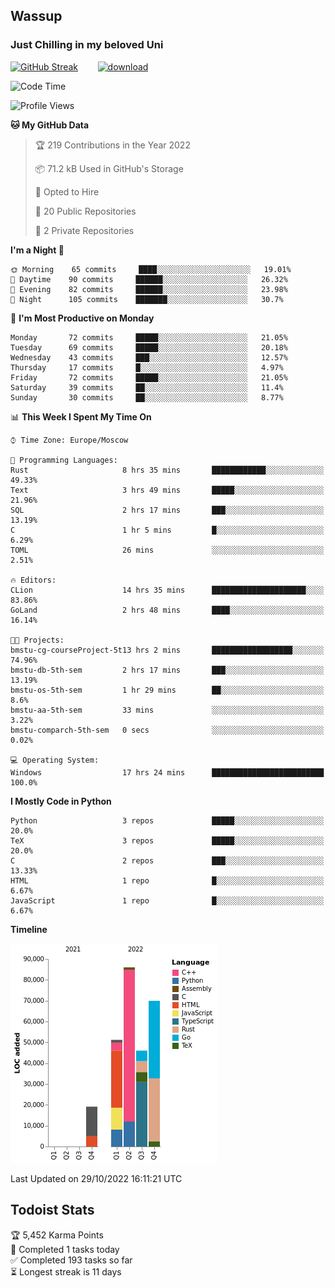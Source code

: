 ## Wassup 
### Just Chilling in my beloved Uni 

<!--
-->

[![GitHub Streak](http://github-readme-streak-stats.herokuapp.com?user=archeoss&theme=shades-of-purple&hide_border=true&date_format=j%20M%5B%20Y%5D)](https://git.io/streak-stats)&nbsp;&nbsp;&nbsp;&nbsp;&nbsp;&nbsp;&nbsp;&nbsp;[![download](https://user-images.githubusercontent.com/68448737/147796309-d8b65b1d-4dde-40d9-b03a-2b42aaa6cd43.jpeg)
](http://bmstu.ru/)

<!--START_SECTION:waka-->
![Code Time](http://img.shields.io/badge/Code%20Time-654%20hrs%2051%20mins-blue)

![Profile Views](http://img.shields.io/badge/Profile%20Views-1-blue)

**🐱 My GitHub Data** 

> 🏆 219 Contributions in the Year 2022
 > 
> 📦 71.2 kB Used in GitHub's Storage 
 > 
> 💼 Opted to Hire
 > 
> 📜 20 Public Repositories 
 > 
> 🔑 2 Private Repositories  
 > 
**I'm a Night 🦉** 

```text
🌞 Morning    65 commits     ████░░░░░░░░░░░░░░░░░░░░░   19.01% 
🌆 Daytime    90 commits     ██████░░░░░░░░░░░░░░░░░░░   26.32% 
🌃 Evening    82 commits     ██████░░░░░░░░░░░░░░░░░░░   23.98% 
🌙 Night      105 commits    ███████░░░░░░░░░░░░░░░░░░   30.7%

```
📅 **I'm Most Productive on Monday** 

```text
Monday       72 commits     █████░░░░░░░░░░░░░░░░░░░░   21.05% 
Tuesday      69 commits     █████░░░░░░░░░░░░░░░░░░░░   20.18% 
Wednesday    43 commits     ███░░░░░░░░░░░░░░░░░░░░░░   12.57% 
Thursday     17 commits     █░░░░░░░░░░░░░░░░░░░░░░░░   4.97% 
Friday       72 commits     █████░░░░░░░░░░░░░░░░░░░░   21.05% 
Saturday     39 commits     ██░░░░░░░░░░░░░░░░░░░░░░░   11.4% 
Sunday       30 commits     ██░░░░░░░░░░░░░░░░░░░░░░░   8.77%

```


📊 **This Week I Spent My Time On** 

```text
⌚︎ Time Zone: Europe/Moscow

💬 Programming Languages: 
Rust                     8 hrs 35 mins       ████████████░░░░░░░░░░░░░   49.33% 
Text                     3 hrs 49 mins       █████░░░░░░░░░░░░░░░░░░░░   21.96% 
SQL                      2 hrs 17 mins       ███░░░░░░░░░░░░░░░░░░░░░░   13.19% 
C                        1 hr 5 mins         █░░░░░░░░░░░░░░░░░░░░░░░░   6.29% 
TOML                     26 mins             ░░░░░░░░░░░░░░░░░░░░░░░░░   2.51%

🔥 Editors: 
CLion                    14 hrs 35 mins      █████████████████████░░░░   83.86% 
GoLand                   2 hrs 48 mins       ████░░░░░░░░░░░░░░░░░░░░░   16.14%

🐱‍💻 Projects: 
bmstu-cg-courseProject-5t13 hrs 2 mins       ██████████████████░░░░░░░   74.96% 
bmstu-db-5th-sem         2 hrs 17 mins       ███░░░░░░░░░░░░░░░░░░░░░░   13.19% 
bmstu-os-5th-sem         1 hr 29 mins        ██░░░░░░░░░░░░░░░░░░░░░░░   8.6% 
bmstu-aa-5th-sem         33 mins             ░░░░░░░░░░░░░░░░░░░░░░░░░   3.22% 
bmstu-comparch-5th-sem   0 secs              ░░░░░░░░░░░░░░░░░░░░░░░░░   0.02%

💻 Operating System: 
Windows                  17 hrs 24 mins      █████████████████████████   100.0%

```

**I Mostly Code in Python** 

```text
Python                   3 repos             █████░░░░░░░░░░░░░░░░░░░░   20.0% 
TeX                      3 repos             █████░░░░░░░░░░░░░░░░░░░░   20.0% 
C                        2 repos             ███░░░░░░░░░░░░░░░░░░░░░░   13.33% 
HTML                     1 repo              █░░░░░░░░░░░░░░░░░░░░░░░░   6.67% 
JavaScript               1 repo              █░░░░░░░░░░░░░░░░░░░░░░░░   6.67%

```


**Timeline**

![Chart not found](https://raw.githubusercontent.com/archeoss/archeoss/master/charts/bar_graph.png) 


 Last Updated on 29/10/2022 16:11:21 UTC
<!--END_SECTION:waka-->

## Todoist Stats

<!-- TODO-IST:START -->
🏆  5,452 Karma Points           
🌸  Completed 1 tasks today           
✅  Completed 193 tasks so far           
⏳  Longest streak is 11 days
<!-- TODO-IST:END -->
